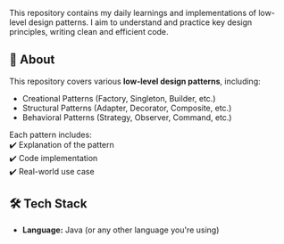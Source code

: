 This repository contains my daily learnings and implementations of low-level design patterns. 
I aim to understand and practice key design principles, writing clean and efficient code.  

## 📌 About  
This repository covers various **low-level design patterns**, including:  
- Creational Patterns (Factory, Singleton, Builder, etc.)  
- Structural Patterns (Adapter, Decorator, Composite, etc.)  
- Behavioral Patterns (Strategy, Observer, Command, etc.)  

Each pattern includes:  
✔️ Explanation of the pattern  
✔️ Code implementation  
✔️ Real-world use case  

## 🛠 Tech Stack  
- **Language:** Java (or any other language you're using)  
 
